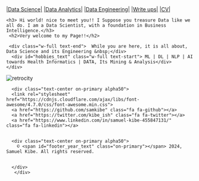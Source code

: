<div class="topnav">
<!-- <a class="About" href="https://samkibe.github.io/Kibe/">|Home|</a> -->
  <a href="science.html">|Data Science|</a>
  <a href="analytics.html">|Data Analytics|</a>
  <a href="#">|Data Engineering|</a> 
  <a href="posts.html">|Write ups|</a>
  <a href="https://drive.google.com/file/d/1YCbc3kZwLwByUL8mW7qMYR8Ld2kCRbg2/view?usp=drive_link">|CV|</a> 
   <!--   <a href="[https://drive.google.com/file/d/1T73RT6hLGxu1q9obPToKgYoYK5Bont7X/view?usp=drive_link]">|CV|</a>  -->


  
   
</div>
  
 <!-- Me section -->
 <section class="container">

<div class="me text-center flex">
    
    <h3> Hi world! nice to meet you!! I Suppose you treasure Data like we all do. I am a Data Scientist, with a foundation in Business Intelligence.</h3>
     <h2>Very welcome to my Page!!</h2>
  
     <div class="w-full text-end">  While you are here, it is all about, Data Science and its Engineering &nbsp;</div>
      <div id="hobbies_text" class="w-full text-start"> ML | DL | NLP | AI towards Health Informatics | DATA, Its Mining & Analysis</div>
    </div> 
    
   
  </section> 
  
![retrocity](https://github.com/samkibe/samkibe.github.io/assets/25104443/fc5547c9-c57d-4c30-b03b-70b684ac0e8f) 
<!-- ![retrocoding](https://github.com/samkibe/samkibe.github.io/assets/25104443/6edd7a26-6905-4d08-8d5b-661c3163e78a) -->
  <!-- Footer Section -->
  <footer class="footer bg-primary pb-3">

    
      <div class="text-center on-primary alpha50">
      <link rel="stylesheet" href="https://cdnjs.cloudflare.com/ajax/libs/font-awesome/4.7.0/css/font-awesome.min.css">
      <a href="https://github.com/samkibe" class="fa fa-github"></a>
      <a href="https://twitter.com/kibe_ish" class="fa fa-twitter"></a>
      <a href="https://www.linkedin.com/in/samuel-kibe-455847131/" class="fa fa-linkedin"></a>
      
         
      <div class="text-center on-primary alpha50">
        © <span id="footer_year_text" class="on-primary"></span> 2024, Samuel Kibe. All rights reserved.
  

      </div>
       </div>
  </footer>

